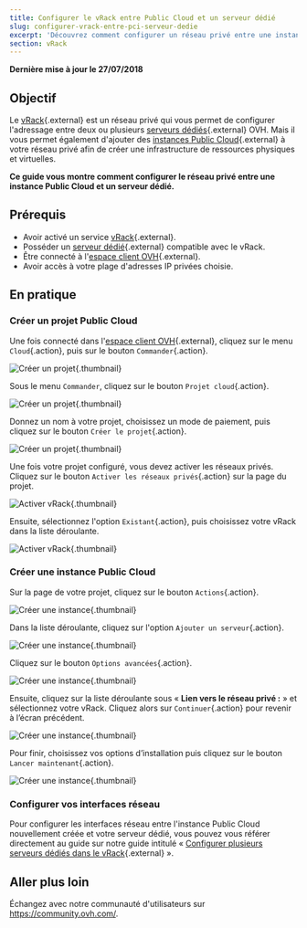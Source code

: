 ```yaml
---
title: Configurer le vRack entre Public Cloud et un serveur dédié
slug: configurer-vrack-entre-pci-serveur-dedie
excerpt: 'Découvrez comment configurer un réseau privé entre une instance Public Cloud et un serveur dédié.'
section: vRack
---
```


**Dernière mise à jour le 27/07/2018**

## Objectif

Le [vRack](https://www.ovh.com/fr/solutions/vrack/){.external} est un réseau privé qui vous permet de configurer l'adressage entre deux ou plusieurs [serveurs dédiés](https://www.ovh.com/fr/serveurs_dedies/){.external} OVH. Mais il vous permet également d'ajouter des [instances Public Cloud](https://www.ovh.com/fr/public-cloud/instances/){.external} à votre réseau privé afin de créer une infrastructure de ressources physiques et virtuelles.

**Ce guide vous montre comment configurer le réseau privé entre une instance Public Cloud et un serveur dédié.**


## Prérequis

- Avoir activé un service [vRack](https://www.ovh.com/fr/solutions/vrack){.external}.
- Posséder un [serveur dédié](https://www.ovh.com/fr/serveurs_dedies/){.external} compatible avec le vRack.
- Être connecté à l'[espace client OVH](https://www.ovh.com/auth/?action=gotomanager){.external}.
- Avoir accès à votre plage d'adresses IP privées choisie.


## En pratique

### Créer un projet Public Cloud

Une fois connecté dans l'[espace client OVH](https://www.ovh.com/auth/?action=gotomanager){.external}, cliquez sur le menu `Cloud`{.action}, puis sur le bouton `Commander`{.action}.

![Créer un projet](images/pci-project-01.png){.thumbnail}

Sous le menu `Commander`, cliquez sur le bouton `Projet cloud`{.action}.

![Créer un projet](images/pci-project-02.png){.thumbnail}

Donnez un nom à votre projet, choisissez un mode de paiement, puis cliquez sur le bouton `Créer le projet`{.action}.

![Créer un projet](images/pci-project-03.png){.thumbnail}

Une fois votre projet configuré, vous devez activer les réseaux privés. Cliquez sur le bouton `Activer les réseaux privés`{.action} sur la page du projet.

![Activer vRack](images/pci-vrack-01.png){.thumbnail}

Ensuite, sélectionnez l'option `Existant`{.action}, puis choisissez votre vRack dans la liste déroulante.

![Activer vRack](images/pci-vrack-02.png){.thumbnail}


### Créer une instance Public Cloud

Sur la page de votre projet, cliquez sur le bouton `Actions`{.action}.

![Créer une instance](images/pci-01.png){.thumbnail}

Dans la liste déroulante, cliquez sur l'option `Ajouter un serveur`{.action}.

![Créer une instance](images/pci-02.png){.thumbnail}

Cliquez sur le bouton `Options avancées`{.action}.

![Créer une instance](images/pci-03.png){.thumbnail}

Ensuite, cliquez sur la liste déroulante sous « **Lien vers le réseau privé :** » et sélectionnez votre vRack. Cliquez alors sur `Continuer`{.action} pour revenir à l’écran précédent.

![Créer une instance](images/pci-04.png){.thumbnail}

Pour finir, choisissez vos options d’installation puis cliquez sur le bouton `Lancer maintenant`{.action}.

![Créer une instance](images/pci-05.png){.thumbnail}


### Configurer vos interfaces réseau

Pour configurer les interfaces réseau entre l'instance Public Cloud nouvellement créée et votre serveur dédié, vous pouvez vous référer directement au guide sur notre guide intitulé « [Configurer plusieurs serveurs dédiés dans le vRack](https://docs.ovh.com/fr/dedicated/configurer-plusieurs-serveurs-dedies-dans-le-vrack/){.external} ».


## Aller plus loin

Échangez avec notre communauté d'utilisateurs sur <https://community.ovh.com/>.